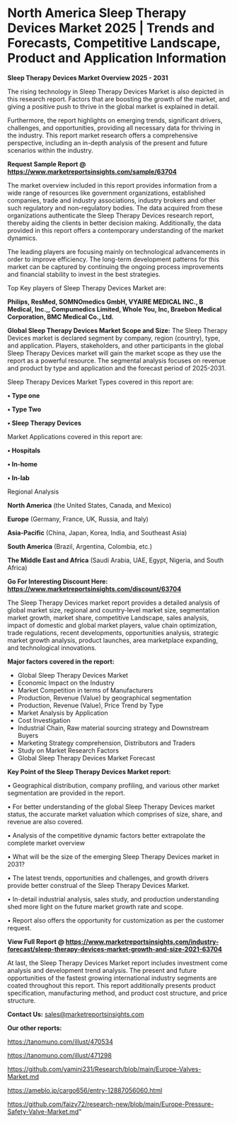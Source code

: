 # North America Sleep Therapy Devices Market 2025 | Trends and Forecasts, Competitive Landscape, Product and Application Information

<Strong> Sleep Therapy Devices Market Overview 2025 - 2031</strong>

The rising technology in Sleep Therapy Devices Market is also depicted in this research report. Factors that are boosting the growth of the market, and giving a positive push to thrive in the global market is explained in detail.

Furthermore, the report highlights on emerging trends, significant drivers, challenges, and opportunities, providing all necessary data for thriving in the industry. This report market research offers a comprehensive perspective, including an in-depth analysis of the present and future scenarios within the industry.

<strong>Request Sample Report @ <a href=https://www.marketreportsinsights.com/sample/63704>https://www.marketreportsinsights.com/sample/63704</a></strong>

The market overview included in this report provides information from a wide range of resources like government organizations, established companies, trade and industry associations, industry brokers and other such regulatory and non-regulatory bodies. The data acquired from these organizations authenticate the Sleep Therapy Devices research report, thereby aiding the clients in better decision making. Additionally, the data provided in this report offers a contemporary understanding of the market dynamics.

The leading players are focusing mainly on technological advancements in order to improve efficiency. The long-term development patterns for this market can be captured by continuing the ongoing process improvements and financial stability to invest in the best strategies.

Top Key players of Sleep Therapy Devices Market are:

<strong>Philips, ResMed, SOMNOmedics GmbH, VYAIRE MEDICAL INC., B Medical, Inc.,, Compumedics Limited, Whole You, Inc, Braebon Medical Corporation, BMC Medical Co., Ltd.</strong>

<strong><b>Global Sleep Therapy Devices Market Scope and Size:</b></strong>
The Sleep Therapy Devices market is declared segment by company, region (country), type, and application. Players, stakeholders, and other participants in the global Sleep Therapy Devices market will gain the market scope as they use the report as a powerful resource. The segmental analysis focuses on revenue and product by type and application and the forecast period of 2025-2031.

Sleep Therapy Devices Market Types covered in this report are:

<strong>• Type one

• Type Two

• Sleep Therapy Devices</strong>

Market Applications covered in this report are:

<strong>• Hospitals

• In-home

• In-lab</strong> 

Regional Analysis

<strong>North America</strong> (the United States, Canada, and Mexico)

<strong>Europe</strong> (Germany, France, UK, Russia, and Italy)

<strong>Asia-Pacific</strong> (China, Japan, Korea, India, and Southeast Asia)

<strong>South America</strong> (Brazil, Argentina, Colombia, etc.)

<strong>The Middle East and Africa</strong> (Saudi Arabia, UAE, Egypt, Nigeria, and South Africa)

<strong>Go For Interesting Discount Here: <a href=https://www.marketreportsinsights.com/discount/63704>https://www.marketreportsinsights.com/discount/63704</a></strong>

The Sleep Therapy Devices market report provides a detailed analysis of global market size, regional and country-level market size, segmentation market growth, market share, competitive Landscape, sales analysis, impact of domestic and global market players, value chain optimization, trade regulations, recent developments, opportunities analysis, strategic market growth analysis, product launches, area marketplace expanding, and technological innovations.

<strong><b>Major factors covered in the report:</b></strong>
<ul>
  <li>Global Sleep Therapy Devices Market </li>
  <li>Economic Impact on the Industry</li>
  <li>Market Competition in terms of Manufacturers</li>
  <li>Production, Revenue (Value) by geographical segmentation</li>
  <li>Production, Revenue (Value), Price Trend by Type</li>
  <li>Market Analysis by Application</li>
  <li>Cost Investigation</li>
  <li>Industrial Chain, Raw material sourcing strategy and Downstream Buyers</li>
  <li>Marketing Strategy comprehension, Distributors and Traders</li>
  <li>Study on Market Research Factors</li>
  <li>Global Sleep Therapy Devices Market Forecast</li>
</ul>

<strong><b>Key Point of the Sleep Therapy Devices Market report:</b></strong>

• Geographical distribution, company profiling, and various other market segmentation are provided in the report.

• For better understanding of the global Sleep Therapy Devices market status, the accurate market valuation which comprises of size, share, and revenue are also covered.

• Analysis of the competitive dynamic factors better extrapolate the complete market overview

• What will be the size of the emerging Sleep Therapy Devices market in 2031?

• The latest trends, opportunities and challenges, and growth drivers provide better construal of the Sleep Therapy Devices Market.

• In-detail industrial analysis, sales study, and production understanding shed more light on the future market growth rate and scope.

• Report also offers the opportunity for customization as per the customer request.

<strong><b>View Full Report @ <a href=https://www.marketreportsinsights.com/industry-forecast/sleep-therapy-devices-market-growth-and-size-2021-63704>https://www.marketreportsinsights.com/industry-forecast/sleep-therapy-devices-market-growth-and-size-2021-63704</a></b></strong>


At last, the Sleep Therapy Devices Market report includes investment come analysis and development trend analysis. The present and future opportunities of the fastest growing international industry segments are coated throughout this report. This report additionally presents product specification, manufacturing method, and product cost structure, and price structure.

<strong>Contact Us:</strong>
sales@marketreportsinsights.com

<strong>Our other reports:</strong>

<a href=https://tanomuno.com/illust/470534>https://tanomuno.com/illust/470534</a>

<a href=https://tanomuno.com/illust/471298>https://tanomuno.com/illust/471298</a>

<a href=https://github.com/yamini231/Research/blob/main/Europe-Valves-Market.md>https://github.com/yamini231/Research/blob/main/Europe-Valves-Market.md</a>

<a href=https://ameblo.jp/cargo656/entry-12887056060.html>https://ameblo.jp/cargo656/entry-12887056060.html</a>

<a href=https://github.com/faizy72/research-new/blob/main/Europe-Pressure-Safety-Valve-Market.md>https://github.com/faizy72/research-new/blob/main/Europe-Pressure-Safety-Valve-Market.md</a>"
